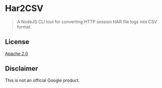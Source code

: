 # Har2CSV

> A NodeJS CLI tool for converting HTTP session HAR file logs into CSV format.


## License

[Apache 2.0](LICENSE)

## Disclaimer

This is not an official Google product.

